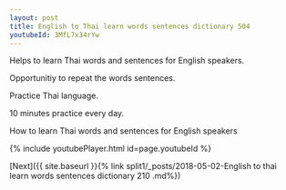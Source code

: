 ```yaml
---
layout: post
title: English to Thai learn words sentences dictionary 504 
youtubeId: 3MfL7x34rYw
---
```

 
 
Helps to learn Thai words and sentences for English speakers.

Opportunitiy to repeat the words sentences. 

Practice Thai language. 
 
10 minutes practice every day. 
 
How to learn Thai words and sentences for English speakers 
 
{% include youtubePlayer.html id=page.youtubeId %}
 
 
[Next]({{ site.baseurl }}{% link  split1/_posts/2018-05-02-English to thai learn words sentences dictionary 210 .md%})
 
